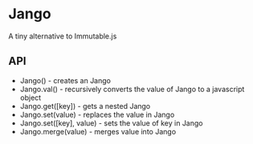 # Jango
A tiny alternative to Immutable.js

## API
- Jango() - creates an Jango
- Jango.val() - recursively converts the value of Jango to a javascript object
- Jango.get([key]) - gets a nested Jango
- Jango.set(value) - replaces the value in Jango
- Jango.set([key], value) - sets the value of key in Jango
- Jango.merge(value) - merges value into Jango
